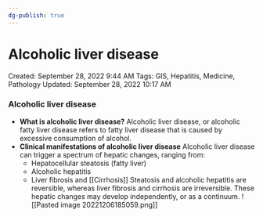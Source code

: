 ```yaml
---
dg-publish: true
---
```


# Alcoholic liver disease

Created: September 28, 2022 9:44 AM
Tags: GIS, Hepatitis, Medicine, Pathology
Updated: September 28, 2022 10:17 AM

### Alcoholic liver disease

- **What is alcoholic liver disease?**
    Alcoholic liver disease, or alcoholic fatty liver disease refers to fatty liver disease that is caused by excessive consumption of alcohol.
- **Clinical manifestations of alcoholic liver disease**
    Alcoholic liver disease can trigger a spectrum of hepatic changes, ranging from:
    - Hepatocellular steatosis (fatty liver)
    - Alcoholic hepatitis
    - Liver fibrosis and [[Cirrhosis]]
    Steatosis and alcoholic hepatitis are reversible, whereas liver fibrosis and cirrhosis are irreversible.
    These hepatic changes may develop independently, or as a continuum.
    ![[Pasted image 20221206185059.png]]